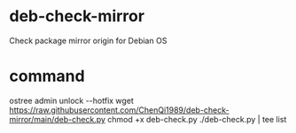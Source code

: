 # deb-check-mirror
Check package mirror origin for Debian OS

# command
ostree admin unlock --hotfix
wget https://raw.githubusercontent.com/ChenQi1989/deb-check-mirror/main/deb-check.py
chmod +x deb-check.py
./deb-check.py | tee list
